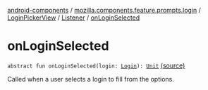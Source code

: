 [android-components](../../../index.md) / [mozilla.components.feature.prompts.login](../../index.md) / [LoginPickerView](../index.md) / [Listener](index.md) / [onLoginSelected](./on-login-selected.md)

# onLoginSelected

`abstract fun onLoginSelected(login: `[`Login`](../../../mozilla.components.concept.storage/-login/index.md)`): `[`Unit`](https://kotlinlang.org/api/latest/jvm/stdlib/kotlin/-unit/index.html) [(source)](https://github.com/mozilla-mobile/android-components/blob/master/components/feature/prompts/src/main/java/mozilla/components/feature/prompts/login/LoginPickerView.kt#L48)

Called when a user selects a login to fill from the options.

